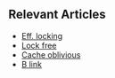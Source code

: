 ## Relevant Articles
- [Eff. locking](http://www.csd.uoc.gr/~hy460/pdf/p650-lehman.pdf)
- [Lock free](http://www.cs.umanitoba.ca/~hacamero/Research/BtreeTechrpt2011.pdf)
- [Cache oblivious](http://supertech.csail.mit.edu/papers/cobtree.pdf)
- [B link](http://koasas.kaist.ac.kr/bitstream/10203/18560/1/A%20Concurrent%20Blink-tree%20algorithm%20using%20a%20cooperative%20locking%20protocol.pdf)
